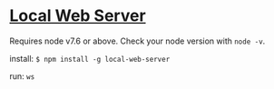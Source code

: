 

# [Local Web Server](https://github.com/lwsjs/local-web-server)

Requires node v7.6 or above. Check your node version with `node -v`.

install: `$ npm install -g local-web-server`

run: `ws`